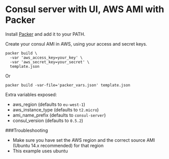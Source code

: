 Consul server with UI, AWS AMI with Packer
=============

Install [Packer](https://www.packer.io/) and add it to your PATH.

Create your consul AMI in AWS, using your access and secret keys.

```
packer build \
  -var 'aws_access_key=your_key' \
  -var 'aws_secret_key=your_secret' \
  template.json
```

Or

```
packer build -var-file='packer_vars.json' template.json
```

Extra variables exposed:

* aws_region (defaults to `eu-west-1`)
* aws_instance_type (defaults to `t2.micro`)
* ami_name_prefix (defaults to `consul-server`)
* consul_version (defaults to `0.5.2`)

###Troubleshooting

* Make sure you have set the AWS region and the correct source AMI (Ubuntu 14.x recommended) for that region
* This example uses ubuntu
